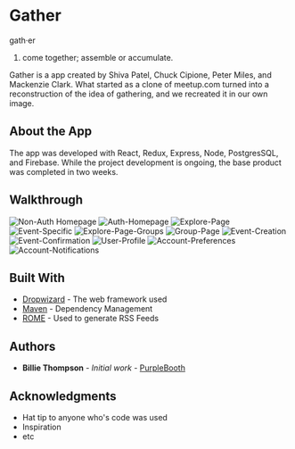 # Gather

gath·er
1. come together; assemble or accumulate.

Gather is a app created by Shiva Patel, Chuck Cipione, Peter Miles, and Mackenzie Clark. What started as a clone of meetup.com turned into a reconstruction of the idea of gathering, and we recreated it in our own image. 



## About the App 

The app was developed with React, Redux, Express, Node, PostgresSQL, and Firebase. While the project development is ongoing, the base product was completed in two weeks. 

## Walkthrough

![Non-Auth Homepage](https://raw.github.com/MeetupClone/Gather/screenshot-branch-dont-ask-me-about-it/public/screenshots/gather-non-auth-home.png?raw=true "Optional Title")
![Auth-Homepage](https://imgur.com/Reljktb)
![Explore-Page](https://imgur.com/uPjR670)
![Event-Specific](https://imgur.com/OhbjG3O)
![Explore-Page-Groups](https://imgur.com/M0UkqA1)
![Group-Page](https://imgur.com/jwZhVPP)
![Event-Creation](https://imgur.com/v5eBThG)
![Event-Confirmation](https://imgur.com/rZTUg96)
![User-Profile](https://imgur.com/n0fchX9)
![Account-Preferences](https://imgur.com/dKRG9mb)
![Account-Notifications](https://imgur.com/ZzQfl8a)


## Built With

* [Dropwizard](http://www.dropwizard.io/1.0.2/docs/) - The web framework used
* [Maven](https://maven.apache.org/) - Dependency Management
* [ROME](https://rometools.github.io/rome/) - Used to generate RSS Feeds


## Authors

* **Billie Thompson** - *Initial work* - [PurpleBooth](https://github.com/PurpleBooth)



## Acknowledgments

* Hat tip to anyone who's code was used
* Inspiration
* etc

